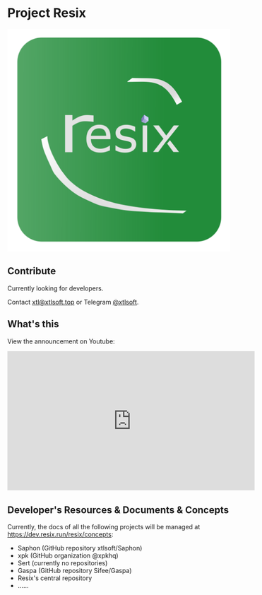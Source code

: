 # Project Resix

![resix_logo](resix-small.png)

## Contribute

Currently looking for developers.

Contact <xtl@xtlsoft.top> or Telegram [@xtlsoft](https://t.me/xtlsoft).

## What's this

View the announcement on Youtube: 

<iframe width="560" height="315" src="https://www.youtube.com/embed/XFnkXYqPm9A" frameborder="0" allow="accelerometer; autoplay; encrypted-media; gyroscope; picture-in-picture" allowfullscreen></iframe>

## Developer's Resources & Documents & Concepts

Currently, the docs of all the following projects will be managed at <https://dev.resix.run/resix/concepts>:

- Saphon (GitHub repository xtlsoft/Saphon)
- xpk (GitHub organization @xpkhq)
- Sert (currently no repositories)
- Gaspa (GitHub repository Sifee/Gaspa)
- Resix's central repository
- ......
